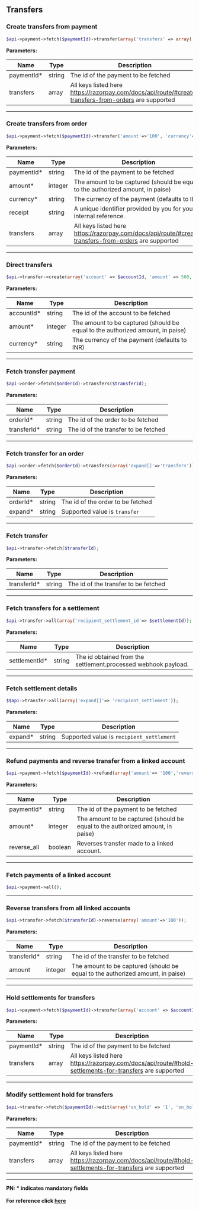 ## Transfers

### Create transfers from payment
```php
$api->payment->fetch($paymentId)->transfer(array('transfers' => array('account'=> $accountId, 'amount'=> '100', 'currency'=>'INR', 'notes'=> array('name'=>'Gaurav Kumar', 'roll_no'=>'IEC2011025'), 'linked_account_notes'=>array('branch'), 'on_hold'=>'1', 'on_hold_until'=>'1671222870')));
```

**Parameters:**

| Name          | Type        | Description                                 |
|---------------|-------------|---------------------------------------------|
| paymentId*   | string      | The id of the payment to be fetched  |
| transfers   | array     | All keys listed here https://razorpay.com/docs/api/route/#create-transfers-from-orders are supported |

-------------------------------------------------------------------------------------------------------

### Create transfers from order
```php
$api->payment->fetch($paymentId)->transfer('amount'=>'100', 'currency'=>'INR', array('transfers' => array('account'=> $accountId, 'amount'=> '100', 'currency'=>'INR', 'notes'=> array('branch'=>'Acme Corp Bangalore North', 'name'=>'Gaurav Kumar'), 'linked_account_notes'=>array('branch'), 'on_hold'=>'1', 'on_hold_until'=>'1671222870')));
```

**Parameters:**

| Name          | Type        | Description                                 |
|---------------|-------------|---------------------------------------------|
| paymentId*   | string      | The id of the payment to be fetched  |
| amount*   | integer      | The amount to be captured (should be equal to the authorized amount, in paise) |
| currency*   | string  | The currency of the payment (defaults to INR)  |
|  receipt      | string      | A unique identifier provided by you for your internal reference. |
| transfers   | array     | All keys listed here https://razorpay.com/docs/api/route/#create-transfers-from-orders are supported |

-------------------------------------------------------------------------------------------------------

### Direct transfers
```php
$api->transfer->create(array('account' => $accountId, 'amount' => 500, 'currency' => 'INR'));
```

**Parameters:**

| Name          | Type        | Description                                 |
|---------------|-------------|---------------------------------------------|
| accountId*   | string      | The id of the account to be fetched  |
| amount*   | integer      | The amount to be captured (should be equal to the authorized amount, in paise) |
| currency*   | string  | The currency of the payment (defaults to INR)  |  

-------------------------------------------------------------------------------------------------------

### Fetch transfer payment
```php
$api->order->fetch($orderId)->transfers($transferId);
```

**Parameters:**

| Name          | Type        | Description                                 |
|---------------|-------------|---------------------------------------------|
| orderId*   | string      | The id of the order to be fetched  |
| transferId*   | string      | The id of the transfer to be fetched  |

-------------------------------------------------------------------------------------------------------

### Fetch transfer for an order
```php
$api->order->fetch($orderId)->transfers(array('expand[]'=>'transfers'));
```

**Parameters:**

| Name          | Type        | Description                                 |
|---------------|-------------|---------------------------------------------|
| orderId*   | string      | The id of the order to be fetched  |
| expand*   | string    | Supported value is `transfer`  |

-------------------------------------------------------------------------------------------------------

### Fetch transfer
```php
$api->transfer->fetch($transferId);
```

**Parameters:**

| Name          | Type        | Description                                 |
|---------------|-------------|---------------------------------------------|
| transferId*   | string      | The id of the transfer to be fetched  |

-------------------------------------------------------------------------------------------------------

### Fetch transfers for a settlement
```php
$api->transfer->all(array('recipient_settlement_id'=> $settlementId));
```

**Parameters:**

| Name          | Type        | Description                                 |
|---------------|-------------|---------------------------------------------|
| settlementId*   | string    | The id obtained from the settlement.processed webhook payload.  |

-------------------------------------------------------------------------------------------------------

### Fetch settlement details
```php
$$api->transfer->all(array('expand[]'=> 'recipient_settlement'));
```

**Parameters:**

| Name          | Type        | Description                                 |
|---------------|-------------|---------------------------------------------|
| expand*   | string    | Supported value is `recipient_settlement`  |

-------------------------------------------------------------------------------------------------------

### Refund payments and reverse transfer from a linked account
```php
$api->payment->fetch($paymentId)->refund(array('amount'=> '100','reverse_all'=>'1'));
```

**Parameters:**

| Name          | Type        | Description                                 |
|---------------|-------------|---------------------------------------------|
| paymentId*   | string      | The id of the payment to be fetched  |
| amount*   | integer      | The amount to be captured (should be equal to the authorized amount, in paise) |
| reverse_all   | boolean    | Reverses transfer made to a linked account. |

-------------------------------------------------------------------------------------------------------

### Fetch payments of a linked account
```php
$api->payment->all();
```
-------------------------------------------------------------------------------------------------------

### Reverse transfers from all linked accounts
```php
$api->transfer->fetch($transferId)->reverse(array('amount'=>'100'));
```

**Parameters:**

| Name          | Type        | Description                                 |
|---------------|-------------|---------------------------------------------|
| transferId*   | string      | The id of the transfer to be fetched  |
| amount   | integer      | The amount to be captured (should be equal to the authorized amount, in paise) |

-------------------------------------------------------------------------------------------------------

### Hold settlements for transfers
```php
$api->payment->fetch($paymentId)->transfer(array('account' => $accountId, 'amount' => 500, 'currency' => 'INR','on_hold'=>'1'));
```

**Parameters:**

| Name          | Type        | Description                                 |
|---------------|-------------|---------------------------------------------|
| paymentId*   | string      | The id of the payment to be fetched  |
| transfers   | array     | All keys listed here https://razorpay.com/docs/api/route/#hold-settlements-for-transfers are supported |

-------------------------------------------------------------------------------------------------------

### Modify settlement hold for transfers
```php
$api->transfer->fetch($paymentId)->edit(array('on_hold' => '1', 'on_hold_until' => '1679691505'));
```

**Parameters:**

| Name          | Type        | Description                                 |
|---------------|-------------|---------------------------------------------|
| paymentId*   | string      | The id of the payment to be fetched  |
| transfers   | array     | All keys listed here https://razorpay.com/docs/api/route/#hold-settlements-for-transfers are supported |

-------------------------------------------------------------------------------------------------------

**PN: * indicates mandatory fields**
<br>
<br>
**For reference click [here](https://razorpay.com/docs/api/route/#transfers/)**
